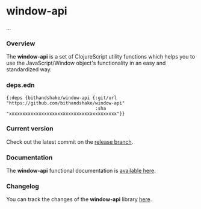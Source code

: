 
# window-api

...

### Overview

The <strong>window-api</strong> is a set of ClojureScript utility functions
which helps you to use the JavaScript/Window object's functionality in an easy
and standardized way.

### deps.edn

```
{:deps {bithandshake/window-api {:git/url "https://github.com/bithandshake/window-api"
                                 :sha     "xxxxxxxxxxxxxxxxxxxxxxxxxxxxxxxxxxxxxxxx"}}
```

### Current version

Check out the latest commit on the [release branch](https://github.com/bithandshake/window-api/tree/release).

### Documentation

The <strong>window-api</strong> functional documentation is [available here](documentation/COVER.md).

### Changelog

You can track the changes of the <strong>window-api</strong> library [here](CHANGES.md).
